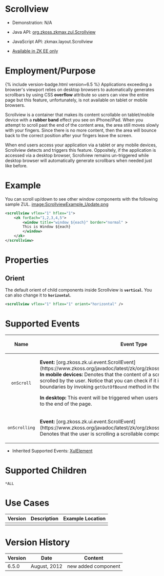 

# Scrollview

- Demonstration: N/A
- Java API: [org.zkoss.zkmax.zul.Scrollview](https://www.zkoss.org/javadoc/latest/zk/org/zkoss/zkmax/zul/Scrollview.html)
- JavaScript API:
  <javadoc directory="jsdoc">zkmax.layout.Scrollview</javadoc>

- [Available in ZK EE only](http://www.zkoss.org/product/edition.dsp)

# Employment/Purpose

{% include version-badge.html version=6.5 %} Applications exceeding a browser's
viewport relies on desktop browsers to automatically generates
scrollbars by using CSS **overflow** attribute so users can view the
entire page but this feature, unfortunately, is not available on tablet
or mobile browsers.

Scrollview is a container that makes its content scrollable on
tablet/mobile device with a **rubber band** effect you see on
iPhone/iPad. When you attempt to scroll past the end of the content
area, the area still moves slowly with your fingers. Since there is no
more content, then the area will bounce back to the correct position
after your fingers leave the screen.

When end users access your application via a tablet or any mobile
devices, Scrollview detects and triggers this feature. Oppositely, if
the application is accessed via a desktop browser, Scrollview remains
un-triggered while desktop browser will automatically generate
scrollbars when needed just like before.

# Example

You can scroll up/down to see other window components with the following
sample ZUL.
[image:ScrollviewExample_Update.png](image:ScrollviewExample_Update.png)

```xml
<scrollview vflex="1" hflex="1">
    <zk forEach="1,2,3,4,5">
        <window title="window ${each}" border="normal" >
        This is Window ${each}
        </window>
    </zk>
</scrollview>
```

# Properties

## Orient

The default orient of child components inside Scrollview is
**`vertical`**. You can also change it to **`horizontal`**.

```xml
<scrollview vflex="1" hflex="1" orient="horizontal" />
```

# Supported Events

<table>
<thead>
<tr class="header">
<th><center>
<p>Name</p>
</center></th>
<th><center>
<p>Event Type</p>
</center></th>
</tr>
</thead>
<tbody>
<tr class="odd">
<td><center>
<p><code>onScroll</code></p>
</center></td>
<td><p><strong>Event:</strong>
[org.zkoss.zk.ui.event.ScrollEvent](https://www.zkoss.org/javadoc/latest/zk/org/zkoss/zk/ui/event/ScrollEvent.html) <strong>In mobile
devices:</strong> Denotes that the content of a scrollable component has
been scrolled by the user. Notice that you can check if it is scrolled
outside/inside boundaries by invoking <code>getOutOfBound</code> method
in the ScrollEvent.</p>
<p><strong>In desktop:</strong> This event will be triggered when users
scroll all the way to the top or to the end of the page.</p></td>
</tr>
<tr class="even">
<td><center>
<p><code>onScrolling</code></p>
</center></td>
<td><p><strong>Event:</strong>
[org.zkoss.zk.ui.event.ScrollEvent](https://www.zkoss.org/javadoc/latest/zk/org/zkoss/zk/ui/event/ScrollEvent.html) Denotes that the
user is scrolling a scrollable component.</p></td>
</tr>
</tbody>
</table>

- Inherited Supported Events: [ XulElement]({{site.baseurl}}/zk_component_ref/base_components/xulelement#Supported_Events)

# Supported Children

`*ALL`

# Use Cases

| Version | Description | Example Location |
|---------|-------------|------------------|
|         |             |                  |

# Version History



| Version | Date         | Content             |
|---------|--------------|---------------------|
| 6.5.0   | August, 2012 | new added component |


